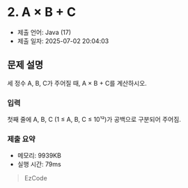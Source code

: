 # 2. A × B + C
- 제출 언어: Java (17)
- 제출 일자: 2025-07-02 20:04:03

## 문제 설명

세 정수 A, B, C가 주어질 때, A × B + C를 계산하시오.

### 입력
첫째 줄에 A, B, C (1 ≤ A, B, C ≤ 10¹²)가 공백으로 구분되어 주어짐.


### 제출 요약
- 메모리: 9939KB
- 실행 시간: 79ms

> EzCode
